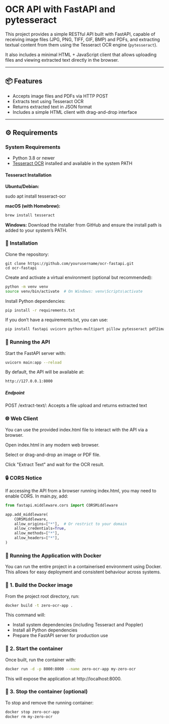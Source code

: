 # OCR API with FastAPI and pytesseract

This project provides a simple RESTful API built with FastAPI, capable of receiving image files (JPG, PNG, TIFF, GIF, BMP) and PDFs, and extracting textual content from them using the Tesseract OCR engine (`pytesseract`).

It also includes a minimal HTML + JavaScript client that allows uploading files and viewing extracted text directly in the browser.

---

## 📦 Features

- Accepts image files and PDFs via HTTP POST
- Extracts text using Tesseract OCR
- Returns extracted text in JSON format
- Includes a simple HTML client with drag-and-drop interface

---

## ⚙️ Requirements

### System Requirements

- Python 3.8 or newer
- [Tesseract OCR](https://github.com/tesseract-ocr/tesseract) installed and available in the system PATH

#### Tesseract Installation

**Ubuntu/Debian:**

sudo apt install tesseract-ocr

**macOS (with Homebrew):**

```bash
brew install tesseract
```

**Windows:**
Download the installer from GitHub and ensure the install path is added to your system’s PATH.


### 🧪 Installation
Clone the repository:


```git
git clone https://github.com/yourusername/ocr-fastapi.git
cd ocr-fastapi
```
Create and activate a virtual environment (optional but recommended):

```bash
python -m venv venv
source venv/bin/activate  # On Windows: venv\Scripts\activate
```

Install Python dependencies:

```bash
pip install -r requirements.txt
```

If you don’t have a requirements.txt, you can use:

```bash
pip install fastapi uvicorn python-multipart pillow pytesseract pdf2image
```
### 🚀 Running the API
Start the FastAPI server with:

```bash
uvicorn main:app --reload
```

By default, the API will be available at:

```bash
http://127.0.0.1:8000
```

##### Endpoint
POST /extract-text/: Accepts a file upload and returns extracted text

### 🌐 Web Client
You can use the provided index.html file to interact with the API via a browser.

Open index.html in any modern web browser.

Select or drag-and-drop an image or PDF file.

Click "Extract Text" and wait for the OCR result.

### 🔒 CORS Notice
If accessing the API from a browser running index.html, you may need to enable CORS. In main.py, add:

```python
from fastapi.middleware.cors import CORSMiddleware

app.add_middleware(
    CORSMiddleware,
    allow_origins=["*"],  # Or restrict to your domain
    allow_credentials=True,
    allow_methods=["*"],
    allow_headers=["*"],
)
```


### 🐳 Running the Application with Docker
You can run the entire project in a containerised environment using Docker. This allows for easy deployment and consistent behaviour across systems.

### 🧱 1. Build the Docker image
From the project root directory, run:

```bash
docker build -t zero-ocr-app .
```
This command will:

- Install system dependencies (including Tesseract and Poppler)
- Install all Python dependencies
- Prepare the FastAPI server for production use

### 🚀 2. Start the container
Once built, run the container with:

```bash
docker run -d -p 8000:8000 --name zero-ocr-app my-zero-ocr
```
This will expose the application at http://localhost:8000.

### 🛑 3. Stop the container (optional)
To stop and remove the running container:

```bash
docker stop zero-ocr-app
docker rm my-zero-ocr
```